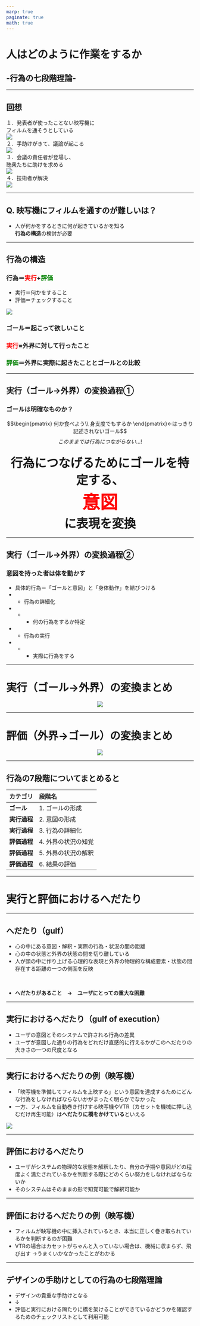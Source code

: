 ```yaml
---
marp: true
paginate: true
math: true
---
```

<script src="https://cdn.tailwindcss.com/3.0.16"></script>
<script>tailwind.config = { corePlugins: { preflight: false } }</script>



# 人はどのように作業をするか
## -行為の七段階理論-

---

## 回想

<div class = "flex justify-center justify-between mx-[80px] text-2xl">
  <div>
    <div>１．発表者が使ったことない映写機に</div>
    <div class="pl-[50px]">フィルムを通そうとしている</div>
    <img src="./img/S1.png" class="w-[150px] translate-x-[130px] mt-3" />
  </div>

  <div>
    <div>２．手助けがきて、議論が起こる  </div>
    <img src="./img/S1.png" class="w-[150px] translate-x-[100px] mt-10" />
  </div>
  
</div>

<div class = "flex justify-center justify-between mx-[80px] text-2xl mt-5">
  <div>
    <div>３．会議の責任者が登場し、</div>
    <div class="pl-[50px]">聴衆たちに助けを求める </div>
    <img src="./img/S1.png" class="w-[150px] translate-x-[130px] mt-3" />
  </div>

  <div class = "pr-[164px]">
    <div>４．技術者が解決</div>
    <img src="./img/S1.png" class="w-[150px] translate-x-[100px] mt-10" />
  </div>
</div>

<!-- 図にしたい .このままだとわかりにくい-->
---

## Q. 映写機にフィルムを通すのが難しいは？ 
- 人が何かをするときに何が起きているかを知る<br>**行為の構造**の検討が必要
<!-- 
なぜフィルムを通すのが困難だか、皆さん説明できますか？
ここでは、行為の構造というものにのっとって検討していきましょう
 -->
---

## 行為の構造
### 行為＝<span style="color: red; ">実行</span>+<span style="color: green; ">評価</span>

<div class="grid grid-cols-2">
  <div class="grid-item">
    <ul>
      <li>実行＝何かをすること</li>
      <li>評価＝チェックすること</li>
    </ul>
  </div>
  <div class="grid-item">
  <img src="./img/action_process1.drawio.svg" class="w-[500px]" />
  </div>
</div>

### ゴール＝起こって欲しいこと
### <span style="color: red; ">実行</span>=外界に対して行ったこと
### <span style="color: green; ">評価</span>＝外界に実際に起きたこととゴールとの比較
<!-- 
まず、行為は2つのことに分類されます。実行と評価です。
実行する前に、行為をするものはゴール、つまり何をしたいかを策定します。それを達成するために外界に何かしらの働きかけを行います。その外界への働きかけを実行といいます。
実行した後は、それが目標のゴールと得られたものが合致しているかどうかを「評価します」
 -->

---
## 実行（ゴール→外界）の変換過程①
### ゴールは明確なものか？
$$\begin{pmatrix}
何か食べよう\\
身支度でもするか
\end{pmatrix}←はっきり記述されないゴール$$
$$このままでは行為につながらない...!$$
### <span style="font-size: 2rem; display: inline-block; text-align: center; width: 100%;">行為につなげるためにゴールを特定する、<b style="font-size: 3rem; color: red; display: inline-block; text-align: center; width: 100%;">意図</b>に表現を変換</span>

<!-- 

 -->
---
## 実行（ゴール→外界）の変換過程②
### 意図を持った者は体を動かす
 - 具体的行為＝「ゴールと意図」と「身体動作」を結びつける
  - - 行為の詳細化
  - - - 何の行為をするか特定
  - - 行為の実行
  - - - 実際に行為をする 

<!-- 

 -->

 --- 
 # 実行（ゴール→外界）の変換まとめ
 <div align="center">
 <img src="./img/action_process3.png" >
</div>
<!-- 
実行は3つのフェーズ
 -->

---
 # 評価（外界→ゴール）の変換まとめ
 <div align="center">
 <img src="./img/action_process4.png" >
</div>
<!-- 
評価は3つのフェーズ
 -->

---
## 行為の7段階についてまとめると
<div class="flex justify-center items-center  ml-[10px]  mt-[1px] top-0">

| カテゴリ | 段階名 | 
| :------- | :----- |
| **ゴール** | 1. ゴールの形成 |  
| **実行過程**| 2. 意図の形成 
|  **実行過程**|3. 行為の詳細化 
|  **評価過程**| 4. 外界の状況の知覚 |
|  **評価過程**| 5. 外界の状況の解釈 |  
|  **評価過程**| 6. 結果の評価|  
</div>


---

# 実行と評価におけるへだたり

---

## へだたり（gulf）
- 心の中にある意図・解釈・実際の行為・状況の間の距離
- 心の中の状態と外界の状態の間を切り離している
- 人が頭の中に作り上げる心理的な表現と外界の物理的な構成要素・状態の間存在する距離の一つの側面を反映

<br>

- **へだたりがあること　→　ユーザにとっての重大な困難**

---

## 実行におけるへだたり（gulf of execution）

- ユーザの意図とそのシステムで許される行為の差異
- ユーザが意図した通りの行為をどれだけ直感的に行えるかがこのへだたりの大きさの一つの尺度となる

---
## 実行におけるへだたりの例（映写機）

- 「映写機を準備してフィルムを上映する」という意図を達成するためにどんな行為をしなければならないかがまったく明らかでなかった
- 一方、フィルムを自動巻き付けする映写機やVTR（カセットを機械に押し込むだけ再生可能）は**へだたりに橋をかけている**といえる
<img src="./img/gulf_of_exe_ex.svg" class="w-[600px]" />

---

## 評価におけるへだたり

- ユーザがシステムの物理的な状態を解釈したり、自分の予期や意図がどの程度よく満たされているかを判断する際にどのくらい努力をしなければならないか
- そのシステムはそのままの形で知覚可能で解釈可能か

---

## 評価におけるへだたりの例（映写機）

- フィルムが映写機の中に挿入されているとき、本当に正しく巻き取られているかを判断するのが困難
- VTRの場合はカセットがちゃんと入っていない場合は、機械に収まらず、飛び出す
→うまくいかなかったことがわかる

---

## デザインの手助けとしての行為の七段階理論

- デザインの貴重な手助けとなる
- ↓
- 評価と実行における隔たりに橋を架けることができているかどうかを確認するためのチェックリストとして利用可能
